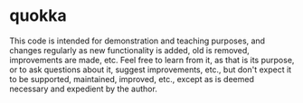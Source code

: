 # quokka

This code is intended for demonstration and teaching purposes, and changes regularly as new functionality is added, old is removed, improvements are made, etc. Feel free to learn from it, as that is its purpose, or to ask questions about it, suggest improvements, etc., but don't expect it to be supported, maintained, improved, etc., except as is deemed necessary and expedient by the author. 
